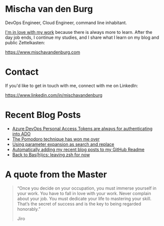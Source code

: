 # Mischa van den Burg

DevOps Engineer, Cloud Engineer, command line inhabitant.

[I'm in love with my work](https://mischavandenburg.com/zet/articles/jiro-sushi/) because there is always more to learn. After the day job ends, I continue my studies, and I share what I learn on my blog and public Zettelkasten:

https://www.mischavandenburg.com

# Contact

If you'd like to get in touch with me, connect with me on LinkedIn:

https://www.linkedin.com/in/mischavandenburg

# Recent Blog Posts
<!-- BLOG-POST-LIST:START -->
- [Azure DevOps Personal Access Tokens are always for authenticating into ADO](https://mischavandenburg.com/zet/azure-personal-access-tokens/)
- [The Pomodoro technique has won me over](https://mischavandenburg.com/zet/pomodoro/)
- [Using parameter expansion as search and replace](https://mischavandenburg.com/zet/slash-syntax-replace/)
- [Automatically adding my recent blog posts to my GitHub Readme](https://mischavandenburg.com/zet/adding-posts-github-readme/)
- [Back to Bas&lpar;h&rpar;ics: leaving zsh for now](https://mischavandenburg.com/zet/back-to-bashics/)
<!-- BLOG-POST-LIST:END -->

# A quote from the Master

> “Once you decide on your occupation, you must immerse yourself in your work. You have to fall in love with your work. Never complain about your job. You must dedicate your life to mastering your skill. That’s the secret of success and is the key to being regarded honorably.”
>
> Jiro
